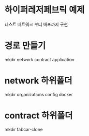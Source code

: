 # 하이퍼레저페브릭 예제
테스트 네트워크 부터 배포까지 구현

# 경로 만들기
mkdir network contract application
# network 하위폴더
mkdir organizations config docker
# contract 하위폴더
mkdir fabcar-clone

